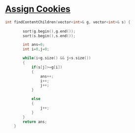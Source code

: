 <h1><a href="https://leetcode.com/problems/assign-cookies/">Assign Cookies</a></h1>

```cpp
int findContentChildren(vector<int>& g, vector<int>& s) {
        
        sort(g.begin(),g.end());
        sort(s.begin(),s.end());

        int ans=0;
        int i=0,j=0;

        while(i<g.size() && j<s.size())
        {
            if(s[j]>=g[i])
            {
                ans++;
                i++;
                j++;
            }

            else
            {
                j++;
            }
        }
        return ans;
    }
